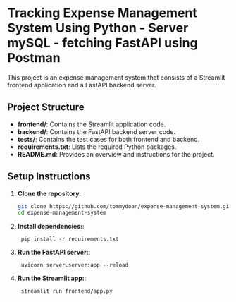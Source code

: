 # Tracking Expense Management System Using Python - Server mySQL - fetching FastAPI using Postman

This project is an expense management system that consists of a Streamlit frontend application and a FastAPI backend server.


## Project Structure

- **frontend/**: Contains the Streamlit application code.
- **backend/**: Contains the FastAPI backend server code.
- **tests/**: Contains the test cases for both frontend and backend.
- **requirements.txt**: Lists the required Python packages.
- **README.md**: Provides an overview and instructions for the project.


## Setup Instructions

1. **Clone the repository**:
   ```bash
   git clone https://github.com/tommydoan/expense-management-system.git
   cd expense-management-system
   ```
1. **Install dependencies:**:   
   ```commandline
    pip install -r requirements.txt
   ```
1. **Run the FastAPI server:**:   
   ```commandline
    uvicorn server.server:app --reload
   ```
1. **Run the Streamlit app:**:   
   ```commandline
    streamlit run frontend/app.py
   ```
